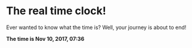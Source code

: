 # The real time clock!

Ever wanted to know what the time is? Well, your journey is about to end!

**The time is Nov 10, 2017, 07:36**